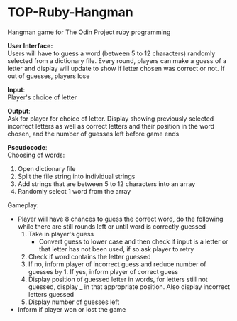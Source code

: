 # TOP-Ruby-Hangman
Hangman game for The Odin Project ruby programming

**User Interface:**\
Users will have to guess a word (between 5 to 12 characters) randomly selected from a dictionary file. Every round, players can make a guess of a letter and display will update to show if letter chosen was correct or not. If out of guesses, players lose

**Input**:\
Player's choice of letter

**Output**:\
Ask for player for choice of letter. Display showing previously selected incorrect letters as well as correct letters and their position in the word chosen, and the number of guesses left before game ends

**Pseudocode**:\
Choosing of words:
1. Open dictionary file
2. Split the file string into individual strings 
3. Add strings that are between 5 to 12 characters into an array
4. Randomly select 1 word from the array

Gameplay:
* Player will have 8 chances to guess the correct word, do the following while there are still rounds left or until word is correctly guessed
    1. Take in player's guess
        * Convert guess to lower case and then check if input is a letter or that letter has not been used, if so ask player to retry
    2. Check if word contains the letter guessed
    3. If no, inform player of incorrect guess and reduce number of guesses by 1. If yes, inform player of correct guess
    4. Display position of guessed letter in words, for letters still not guessed, display _ in that appropriate position. Also display incorrect letters guessed
    5. Display number of guesses left
* Inform if player won or lost the game